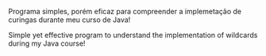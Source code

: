 Programa simples, porém eficaz para compreender a implemetação de curingas durante meu curso de Java!

Simple yet effective program to understand the implementation of wildcards during my Java course!
